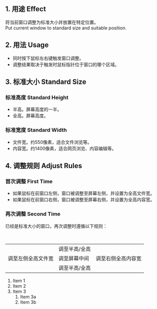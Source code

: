 ## 1. 用途 Effect
将当前窗口调整为标准大小并放置在特定位置。  
Put current window to standard size and suitable position.

## 2. 用法 Usage
- 同时按下鼠标左右键触发窗口调整。
- 调整结果取决于触发时鼠标指针位于窗口的哪个区域。

## 3. 标准大小 Standard Size

### 标准高度 Standard Height
- 半高。屏幕高度的一半。
- 全高。屏幕高度。

### 标准宽度 Standard Width
- 文件宽。约550像素，适合文件浏览等。
- 内容宽。约1400像素，适合网页浏览、内容编辑等。

## 4. 调整规则 Adjust Rules

### 首次调整 First Time
- 如果鼠标在前窗口左侧，窗口被调整至屏幕左侧，并设置为全高文件宽。
- 如果鼠标在前窗口右侧，窗口被调整至屏幕右侧，并设置为全高内容宽。

### 再次调整 Second Time
已经是标准大小的窗口，再次调整时遵循以下规则：
<table>
  <tr>
    <td></td><td>调至半高/全高</td><td></td>
  </tr>
  <tr>
    <td>调至左侧全高文件宽</td><td>调至屏幕中间</td><td>调至右侧全高内容宽</td>
  </tr>
  <tr>
    <td></td><td>调至半高/全高</td><td></td>
  </tr>
</table>

1. Item 1
1. Item 2
1. Item 3
   1. Item 3a
   1. Item 3b

